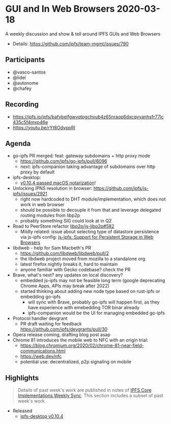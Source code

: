  # GUI and In Web Browsers 2020-03-18

A weekly discussion and show & tell around IPFS GUIs and Web Browsers

* Details: https://github.com/ipfs/team-mgmt/issues/790

## Participants

- @vasco-santos
- @lidel 
- @autonome
- @chafey

## Recording

- https://ipfs.io/ipfs/bafybeifgwvqtpgchvub4z65nraop6dxcqvyanhsfr77lc435c5f4mxp46e 
- https://youtu.be/rYt8OdvppRI 

## Agenda

- go-ipfs PR merged: feat: gateway subdomains + http proxy mode
    - https://github.com/ipfs/go-ipfs/pull/6096
    - next: ipfs-companion taking advantage of subdomains over http proxy by default
- ipfs-desktop: 
  - [v0.10.4 passed macOS notarization](https://github.com/ipfs-shipyard/ipfs-desktop/pull/1365#issuecomment-598213301)! 
- Unlocking IPNS resolution in browser: https://github.com/ipfs/js-ipfs/issues/2921
  - right now hardcoded to DHT module/implementation, which does not work in web browser
  - should be possible to decouple it from that and leverage delegated routing modules from libp2p
  - probably something SIG could look at in Q2
- Road to PeerStore refactor [libp2p/js-libp2p#582](https://github.com/libp2p/js-libp2p/issues/582)
    - Mildly related: issue about selecting type of datastore persistence via js-ipfs config: [js-ipfs: Support for Persistent Storage in Web Browsers](https://github.com/ipfs/js-ipfs/issues/2937)
- libdweb - help for Sam Macbeth's PR 
    - https://github.com/libdweb/libdweb/pull/2
    - the libdweb project moved from mozilla to a standalone org
    - latest firefox nightly breaks it, hard to maintain
    - anyone familiar with Gecko codebase? check the PR
- Brave, what's next? any updates on local discovery?
    - embedded js-ipfs may not be feasible long term (google deprecating Chrome Apps, APIs may break after 2022)
    - started thinking about adding new node type based on rust-ipfs or embedding go-ipfs
        - will sync with Brave, probably go-ipfs will happen first, as they have experience with emebedding TOR binar already
        - ipfs-companion would be the UI for managing embedded go-ipfs
- Protocol handler devgrant
    - PR draft waiting  for feedback https://github.com/ipfs/devgrants/pull/30
- Opera release coming, drafting blog post asap
- Chrome 81 introduces the mobile web to NFC with an origin trial:
  - https://blog.chromium.org/2020/02/chrome-81-near-field-communications.html
  - https://web.dev/nfc
  - potential use: decentralized, p2p signaling on mobile

## Highlights

> Details of past week's work are published in notes of [IPFS Core Implementations Weekly Sync](https://github.com/ipfs/team-mgmt/issues/992). This section includes a subset of past week's work.

- Released
    - [ipfs-desktop v0.10.4](https://github.com/ipfs-shipyard/ipfs-desktop/releases/tag/v0.10.4)
